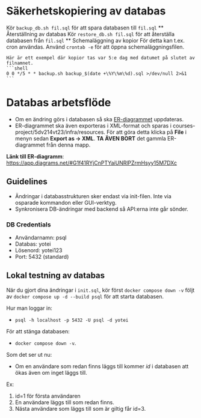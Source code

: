# Säkerhetskopiering av databas
  Kör `backup_db.sh fil.sql` för att spara databasen till `fil.sql`
** Återställning av databas
	Kör `restore_db.sh fil.sql` för att återställa databasen från `fil.sql`
** Schemaläggning av kopior
	För detta kan t.ex. cron användas.
	Använd `crontab -e` för att öppna schemaläggningsfilen.

	Här är ett exempel där kopior tas var 5:e dag med datumet på slutet av filnamnet.
	```shell
	0 0 */5 * * backup.sh backup_$(date +\%Y\%m\%d).sql >/dev/null 2>&1
	```

# Databas arbetsflöde
- Om en ändring görs i databasen så ska [ER-diagrammet](https://app.diagrams.net/#G1f41RYjCnPTYaiUNRlPZrmHsyy15M7DXc) uppdateras.
- ER-diagrammet ska även exporteras i XML-format och sparas i courses-project/5dv214vt23/infra/resources. För att göra detta klicka på **File** i menyn sedan **Export as -> XML**. **TA ÄVEN BORT** det gammla ER-diagrammet från denna mapp.


**Länk till ER-diagramm**: https://app.diagrams.net/#G1f41RYjCnPTYaiUNRlPZrmHsyy15M7DXc
## Guidelines
- Ändringar i databasstrukturen sker endast via init-filen. Inte via osparade kommandon eller GUI-verktyg.
- Synkronisera DB-ändringar med backend så API:erna inte går sönder.

### DB Credentials
- Användarnamn: psql
- Databas: yotei
- Lösenord: yotei123
- Port: 5432 (standard)

## Lokal testning av databas
När du gjort dina ändringar i `init.sql`, kör först `docker compose down -v` följt av `docker compose up -d --build psql` för att starta databasen.

Hur man loggar in:
- `psql -h localhost -p 5432 -U psql -d yotei`

För att stänga databasen:
- `docker compose down -v`.

Som det ser ut nu:
- Om en användare som redan finns läggs till kommer *id* i databasen att ökas även om inget läggs till.

Ex: 
1. id=1 för första användaren
2. En användare läggs till som redan finns.
3. Nästa användare som läggs till som är giltig får id=3.

